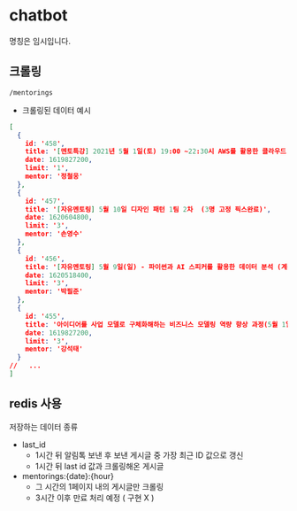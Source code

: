 # chatbot
명칭은 임시입니다.


## 크롤링
```
/mentorings
```

- 크롤링된 데이터 예시
```json
[
  {
    id: '458',
    title: '[멘토특강] 2021년 5월 1일(토) 19:00 ~22:30시 AWS를 활용한 클라우드 아키텍쳐 이해 및 실습 초급 (추가개설)',
    date: 1619827200,
    limit: '1',
    mentor: '정철웅'
  },
  {
    id: '457',
    title: '[자유멘토링] 5월 10일 디자인 패턴 1팀 2차  (3명 고정 픽스완료)',
    date: 1620604800,
    limit: '3',
    mentor: '손영수'
  },
  {
    id: '456',
    title: '[자유멘토링] 5월 9일(일) - 파이썬과 AI 스피커를 활용한 데이터 분석 (계속)',
    date: 1620518400,
    limit: '3',
    mentor: '박필준'
  },
  {
    id: '455',
    title: '아이디어를 사업 모델로 구체화해하는 비즈니스 모델링 역량 향상 과정(5월 1일 14:00~16:00 (2시간) )',
    date: 1619827200,
    limit: '3',
    mentor: '강석태'
  }
//   ...
]
```



## redis 사용
저장하는 데이터 종류
- last_id 
    - 1시간 뒤 알림톡 보낸 후 보낸 게시글 중 가장 최근 ID 값으로 갱신
    - 1시간 뒤 last id 값과 크롤링해온 게시글
- mentorings:{date}:{hour}
    - 그 시간의 1페이지 내의 게시글만 크롤링
    - 3시간 이후 만료 처리 예정 ( 구현 X )
    
